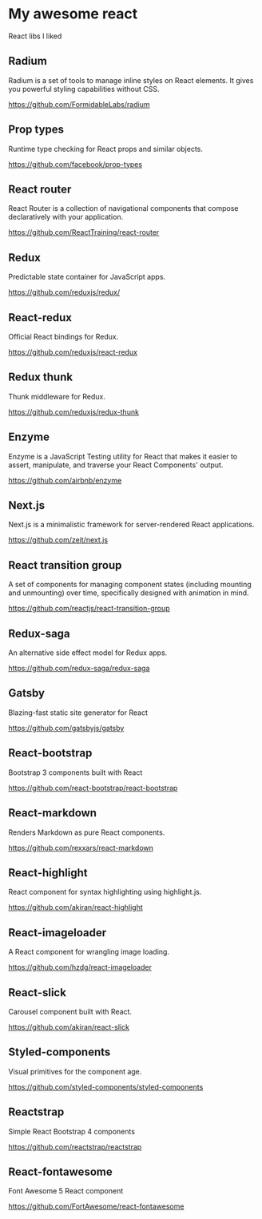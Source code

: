 # My awesome react
React libs I liked


## Radium

Radium is a set of tools to manage inline styles on React elements. It gives you powerful styling capabilities without CSS.

https://github.com/FormidableLabs/radium


## Prop types

Runtime type checking for React props and similar objects.

https://github.com/facebook/prop-types


## React router

React Router is a collection of navigational components that compose declaratively with your application. 

https://github.com/ReactTraining/react-router


## Redux

Predictable state container for JavaScript apps.

https://github.com/reduxjs/redux/


## React-redux

Official React bindings for Redux.

https://github.com/reduxjs/react-redux


## Redux thunk

Thunk middleware for Redux.

https://github.com/reduxjs/redux-thunk


## Enzyme

Enzyme is a JavaScript Testing utility for React that makes it easier to assert, manipulate, and traverse your React Components' output.

https://github.com/airbnb/enzyme


## Next.js

Next.js is a minimalistic framework for server-rendered React applications.

https://github.com/zeit/next.js


## React transition group

A set of components for managing component states (including mounting and unmounting) over time, specifically designed with animation in mind.

https://github.com/reactjs/react-transition-group


## Redux-saga

An alternative side effect model for Redux apps.

https://github.com/redux-saga/redux-saga


## Gatsby

Blazing-fast static site generator for React

https://github.com/gatsbyjs/gatsby


## React-bootstrap

Bootstrap 3 components built with React

https://github.com/react-bootstrap/react-bootstrap


## React-markdown

Renders Markdown as pure React components.

https://github.com/rexxars/react-markdown


## React-highlight

React component for syntax highlighting using highlight.js.

https://github.com/akiran/react-highlight


## React-imageloader

A React component for wrangling image loading.

https://github.com/hzdg/react-imageloader


## React-slick

Carousel component built with React.

https://github.com/akiran/react-slick


## Styled-components

Visual primitives for the component age.

https://github.com/styled-components/styled-components


## Reactstrap

Simple React Bootstrap 4 components

https://github.com/reactstrap/reactstrap


## React-fontawesome

Font Awesome 5 React component

https://github.com/FortAwesome/react-fontawesome
